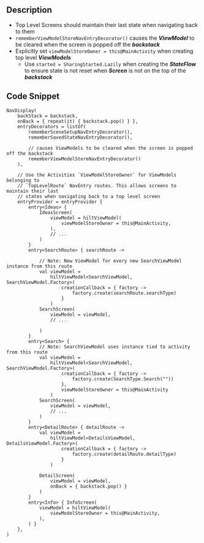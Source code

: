 ## Description

- Top Level Screens should maintain their last state when navigating back to them
- `rememberViewModelStoreNavEntryDecorator()` causes the ***ViewModel*** to be cleared when the screen is popped off the ***backstack***
- Explicitly set `viewModelStoreOwner = this@MainActivity` when creating top level ***ViewModels***
  - Use `started = SharingStarted.Lazily` when creating the ***StateFlow*** to ensure state is not reset when ***Screen*** is not on the top of the ***backstack***

## Code Snippet

```
NavDisplay(
    backStack = backstack,
    onBack = { repeat(it) { backstack.pop() } },
    entryDecorators = listOf(
        rememberSceneSetupNavEntryDecorator(),
        rememberSavedStateNavEntryDecorator(),
        
        // causes ViewModels to be cleared when the screen is popped off the backstack
        rememberViewModelStoreNavEntryDecorator()
    ),

    // Use the Activities `ViewModelStoreOwner` for ViewModels belonging to
    // `TopLevelRoute` NavEntry routes. This allows screens to maintain their last
    // states when navigating back to a top level screen
    entryProvider = entryProvider {
        entry<Ideas> {
            IdeasScreen(
                viewModel = hiltViewModel(
                    viewModelStoreOwner = this@MainActivity,
                ),
                // ...
            )
        }
        entry<SearchRoute> { searchRoute ->
        
            // Note: New ViewModel for every new SearchViewModel instance from this route
            val viewModel =
                hiltViewModel<SearchViewModel, SearchViewModel.Factory>(
                    creationCallback = { factory ->
                        factory.create(searchRoute.searchType)
                    }
                )
            SearchScreen(
                viewModel = viewModel,
                // ...

            )
        }
        entry<Search> {
            // Note: SearchViewModel uses instance tied to activity from this route
            val viewModel =
                hiltViewModel<SearchViewModel, SearchViewModel.Factory>(
                    creationCallback = { factory ->
                        factory.create(SearchType.Search(""))
                    },
                    viewModelStoreOwner = this@MainActivity
                )
            SearchScreen(
                viewModel = viewModel,
                // ...
            )
        }
        entry<DetailRoute> { detailRoute ->
            val viewModel =
                hiltViewModel<DetailsViewModel, DetailsViewModel.Factory>(
                    creationCallback = { factory ->
                        factory.create(detailRoute.detailType)
                    }
                )

            DetailScreen(
                viewModel = viewModel,
                onBack = { backstack.pop() }
            )
        }
        entry<Info> { InfoScreen(
            viewModel = hiltViewModel(
                viewModelStoreOwner = this@MainActivity,
            ),
        ) }
    },
)
```